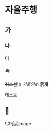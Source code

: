 # 자율주행 

## 가
### 나
#### 다
##### 라
~~취소선~~\n
*기울임*\n
**굵게**


테스트

## 🚗
![차]![image](https://github.com/user-attachments/assets/d72b926c-f26a-4bd3-988d-72a3df90bea8)


